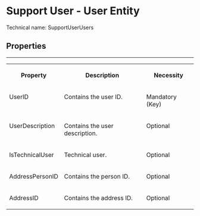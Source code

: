 <!-- loio53272a4e881546eab98b746f58fe3e44 -->

# Support User - User Entity



Technical name: SupportUserUsers



<a name="loio53272a4e881546eab98b746f58fe3e44__SupportUserUser"/>

## Properties

****


<table>
<tr>
<th valign="top">

Property

</th>
<th valign="top">

Description

</th>
<th valign="top">

Necessity

</th>
</tr>
<tr>
<td valign="top">

UserID

</td>
<td valign="top">

Contains the user ID.

</td>
<td valign="top">

Mandatory \(Key\)

</td>
</tr>
<tr>
<td valign="top">

UserDescription

</td>
<td valign="top">

Contains the user description.

</td>
<td valign="top">

Optional

</td>
</tr>
<tr>
<td valign="top">

IsTechnicalUser

</td>
<td valign="top">

Technical user.

</td>
<td valign="top">

Optional

</td>
</tr>
<tr>
<td valign="top">

AddressPersonID

</td>
<td valign="top">

Contains the person ID.

</td>
<td valign="top">

Optional

</td>
</tr>
<tr>
<td valign="top">

AddressID

</td>
<td valign="top">

Contains the address ID.

</td>
<td valign="top">

Optional

</td>
</tr>
</table>

